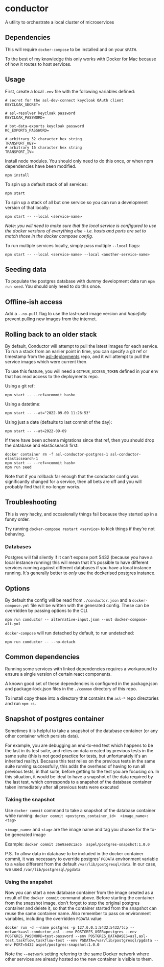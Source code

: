 # conductor

A utility to orchestrate a local cluster of microservices

## Dependencies

This will require `docker-compose` to be installed and on your `$PATH`.

To the best of my knowledge this only works with Docker for Mac because of how it routes to host services.

## Usage

First, create a local `.env` file with the following variables defined:

```
# secret for the asl-dev-connect keycloak OAuth client
KEYCLOAK_SECRET=

# asl-resolver keycloak password
KEYCLOAK_PASSWORD=

# bot-data-exports keycloak password
KC_EXPORTS_PASSWORD=

# arbitrary 32 character hex string
TRANSPORT_KEY=
# arbitrary 16 character hex string
TRANSPORT_IV=
```

Install node modules. You should only need to do this once, or when npm dependencies have been modified.

```
npm install
```

To spin up a default stack of all services:

```
npm start
```

To spin up a stack of all but one service so you can run a development version of that locally:

```
npm start -- --local <service-name>
```

_Note: you will need to make sure that the local service is configured to use the docker versions of everything else - i.e. hosts and ports are set to match those in the docker compose config._

To run multiple services locally, simply pass multiple `--local` flags:

```
npm start -- --local <service-name> --local <another-service-name>
```

## Seeding data

To populate the postgres database with dummy development data run `npm run seed`. You should only need to do this once.

## Offline-ish access

Add a `--no-pull` flag to use the last-used image version and _hopefully_ prevent pulling new images from the internet.

## Rolling back to an older stack

By default, Conductor will attempt to pull the latest images for each service. To run a stack from an earlier point in time,
you can specify a git ref or timestamp from the [asl-deployments](https://github.com/UKHomeOffice/asl-deployments/commits/master)
repo, and it will attempt to pull the service images which were current then.

To use this feature, you will need a `GITHUB_ACCESS_TOKEN` defined in your env that has read access to the deployments repo.

Using a git ref:

```
npm start -- --ref=<commit hash>
```

Using a datetime:

```
npm start -- --at="2022-09-09 11:26:53"
```

Using just a date (defaults to last commit of the day):

```
npm start -- --at=2022-09-09
```

If there have been schema migrations since that ref, then you should drop the database and elasticsearch first:

```
docker container rm -f asl-conductor-postgres-1 asl-conductor-elasticsearch-1
npm start -- --ref=<commit hash>
npm run seed
```

Note that if you rollback far enough that the conductor config was significantly changed for a service, then all bets are
off and you will probably find that it no-longer works.

## Troubleshooting

This is _very_ hacky, and occasionally things fail because they started up in a funny order.

Try running `docker-compose restart <service>` to kick things if they're not behaving.

### Databases

Postgres will fail silently if it can't expose port 5432 (because you have a local instance running) this will mean that it's possible to have different services running against different databases if you have a local instance running. It's generally better to _only_ use the dockerised postgres instance.

## Options

By default the config will be read from `./conductor.json` and a `docker-compose.yml` file will be written with the generated config. These can be overridden by passing options to the CLI.

```
npm run conductor -- alternative-input.json --out docker-compose-alt.yml
```

`docker-compose` will run detached by default, to run undetached:

```
npm run conductor -- --no-detach
```

## Common dependencies

Running some services with linked dependencies requires a workaround to ensure a single version of certain react components.

A known good set of these dependencies is configured in the package.json and package-lock.json files in the `./common` directory of this repo.

To install copy these into a directory that contains the `asl-*` repo directories and run `npm ci`.

## Snapshot of postgres container

Sometimes it is helpful to take a snapshot of the database container (or any other container which persists data).

For example, you are debugging an end-to-end test which happens to be the last in its test suite, and relies on data created by 
previous tests in the same suite (this is not good practice for tests, but unfortunately it's an inherited reality).
Because this test relies on the previous tests in the same suite running successfully, this adds the overhead of having to run
all previous tests, in that suite, before getting to the test you are focusing on. In this situation, it would be ideal to 
have a snapshot of the data required by the last test, which corresponds to a snapshot of the database container taken immediately
after all previous tests were executed

### Taking the snapshot

Use `docker commit` command to take a snapshot of the database container while running:
`docker commit <postgres_container_id>  <image_name>:<tag>`

`<image_name>` and `<tag>` are the image name and tag you choose for the to-be generated image 

Example:
`docker commit 36e9ae0c1ac6  aspel/postgres-snapshot:1.0.0`

P.S. To allow data in database to be included in the docker container commit, it was necessary to override 
postgres' `PGDATA` environment variable to a value different from the default `/var/lib/postgresql/data`. In
our case, we used `/var/lib/postgresql/pgdata`


### Using the snapshot

Now you can start a new database container from the image created as a result of the `docker commit` command above. 
Before starting the container from the snapshot image, don't forget to stop the original postgres container and delete it, 
so that the container started from the snapshot can reuse the same container name.
Also remember to pass on environment variables, including the overridden `PGDATA` value

`docker run -d --name postgres -p 127.0.0.1:5432:5432/tcp --network=asl-conductor_asl --env POSTGRES_USER=postgres --env POSTGRES_PASSWORD=test-password --env POSTGRES_DATABASES=asl,asl-test,taskflow,taskflow-test --env PGDATA=/var/lib/postgresql/pgdata --env PORT=5432 aspel/postgres-snapshot:1.0.0`

Note the `--network` setting referring to the same Docker network where other services are already hosted 
so the new container is visible to them.
